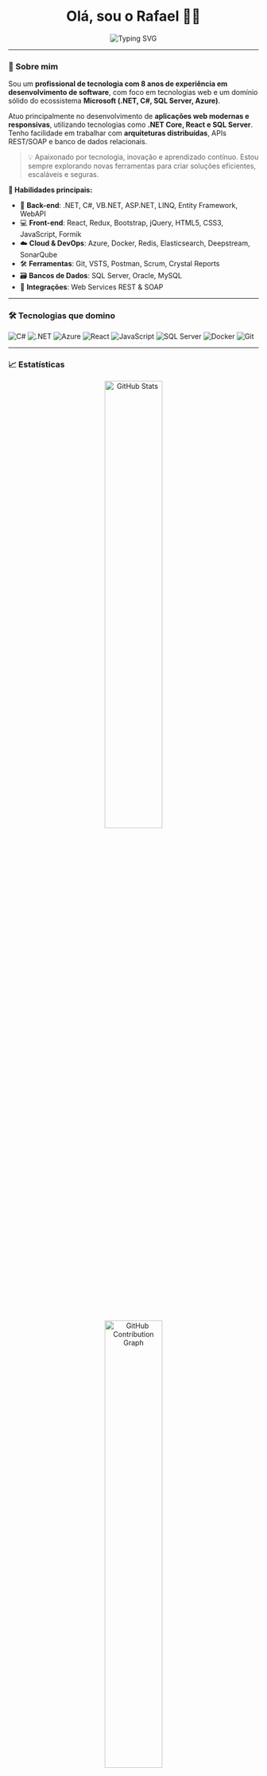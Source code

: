 <h1 align="center">Olá, sou o Rafael 👨‍💻</h1>

<p align="center">
  <img src="https://readme-typing-svg.demolab.com?font=Fira+Code&pause=1000&center=true&width=435&lines=Fullstack+.NET+Developer;C%23+%7C+React+%7C+Azure+Enthusiast;Apaixonado+por+c%C3%B3digo+e+inova%C3%A7%C3%A3o+%F0%9F%9A%80" alt="Typing SVG" />
</p>

---

### 🚀 Sobre mim

Sou um **profissional de tecnologia com 8 anos de experiência em desenvolvimento de software**, com foco em tecnologias web e um domínio sólido do ecossistema **Microsoft (.NET, C#, SQL Server, Azure)**.

Atuo principalmente no desenvolvimento de **aplicações web modernas e responsivas**, utilizando tecnologias como **.NET Core, React e SQL Server**. Tenho facilidade em trabalhar com **arquiteturas distribuídas**, APIs REST/SOAP e banco de dados relacionais.

> 💡 Apaixonado por tecnologia, inovação e aprendizado contínuo. Estou sempre explorando novas ferramentas para criar soluções eficientes, escaláveis e seguras.

**🧩 Habilidades principais:**

- 🧠 **Back-end**: .NET, C#, VB.NET, ASP.NET, LINQ, Entity Framework, WebAPI  
- 💻 **Front-end**: React, Redux, Bootstrap, jQuery, HTML5, CSS3, JavaScript, Formik  
- ☁️ **Cloud & DevOps**: Azure, Docker, Redis, Elasticsearch, Deepstream, SonarQube  
- 🛠️ **Ferramentas**: Git, VSTS, Postman, Scrum, Crystal Reports  
- 🗃️ **Bancos de Dados**: SQL Server, Oracle, MySQL  
- 📡 **Integrações**: Web Services REST & SOAP

---

### 🛠️ Tecnologias que domino

![C#](https://img.shields.io/badge/C%23-239120?style=for-the-badge&logo=c-sharp&logoColor=white)
![.NET](https://img.shields.io/badge/.NET-512BD4?style=for-the-badge&logo=dotnet&logoColor=white)
![Azure](https://img.shields.io/badge/Azure-0089D6?style=for-the-badge&logo=microsoftazure&logoColor=white)
![React](https://img.shields.io/badge/React-20232A?style=for-the-badge&logo=react&logoColor=61DAFB)
![JavaScript](https://img.shields.io/badge/JavaScript-F0DB4F?style=for-the-badge&logo=javascript&logoColor=black)
![SQL Server](https://img.shields.io/badge/SQL%20Server-CC2927?style=for-the-badge&logo=microsoftsqlserver&logoColor=white)
![Docker](https://img.shields.io/badge/Docker-2496ED?style=for-the-badge&logo=docker&logoColor=white)
![Git](https://img.shields.io/badge/Git-F05032?style=for-the-badge&logo=git&logoColor=white)

---

### 📈 Estatísticas
<p align="center">
  <img width="48%" src="https://github-readme-stats.vercel.app/api?username=rafaelce&show_icons=true&theme=radical" alt="GitHub Stats"/>
</p>

<p align="center">
  <img width="48%" src="https://github-readme-activity-graph.vercel.app/graph?username=rafaelce&theme=github-compact" alt="GitHub Contribution Graph"/>
</p>




### 🌐 Contato

- 📧 **rafael.ce@gmail.com**
- 📍 **Fortaleza - CE**
- 💼 [LinkedIn (PT-BR)](https://www.linkedin.com/in/seuperfil) | [LinkedIn (EN)](https://www.linkedin.com/in/yourprofile-en)

---

### 🧠 “Coding the future, one commit at a time...” 🚀
